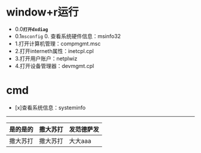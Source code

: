 # window+r运行
- 0.0<strong>`打开dxdiag`</strong>
- 0.1`msconfig`
    0. 查看系统硬件信息：msinfo32
- 1.打开计算机管理：compmgmt.msc  
- 2.打开interneth属性：inetcpl.cpl  
- 3.打开用户账户：netplwiz  
- 4.打开设备管理器：devmgmt.cpl  
 
# cmd
- [x]查看系统信息：systeminfo  

----------------------------------------------
| 是的是的 | 撒大苏打 | 发范德萨发 |
|--|--|--|
| 撒大苏打 | 撒大苏打 | 大大aaa |
